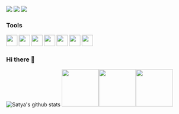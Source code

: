 
[<img src="https://img.shields.io/badge/medium-%2312100E.svg?&style=for-the-badge&logo=medium&logoColor=white" />](https://medium.com/@muralidhar.peddireddi)  [<img src="https://img.shields.io/badge/linkedin-%230077B5.svg?&style=for-the-badge&logo=linkedin&logoColor=white" />](https://www.linkedin.com/in/satya-muralidhar-peddireddi-9b312a176/) [<img src = "https://img.shields.io/badge/instagram-%23E4405F.svg?&style=for-the-badge&logo=instagram&logoColor=white">](https://www.instagram.com/satya_muralidhar/) 

### Tools

<img src="https://www.terraform.io/assets/images/og-image-8b3e4f7d.png" width="30"> <img src="https://www.datocms-assets.com/2885/1620155107-brandhcpackerverticalcolorwhite.svg" width="30"> <img src="https://upload.wikimedia.org/wikipedia/commons/thumb/2/24/Ansible_logo.svg/1200px-Ansible_logo.svg.png" width="30"> <img src="https://download.logo.wine/logo/Kubernetes/Kubernetes-Logo.wine.png" width="30">
<img src="https://miro.medium.com/max/4000/0*4Z6mwORGhtSAgeQ2.png" width="30"> <img src="https://pbs.twimg.com/profile_images/1146317507/twitter_400x400.png" width="30"> <img src="https://camo.githubusercontent.com/91de473fa3f2f749a56effc3e64f1049d108251f/68747470733a2f2f75706c6f61642e77696b696d656469612e6f72672f77696b6970656469612f636f6d6d6f6e732f7468756d622f632f63332f507974686f6e2d6c6f676f2d6e6f746578742e7376672f37363870782d507974686f6e2d6c6f676f2d6e6f746578742e7376672e706e67" width="30">


### Hi there 👋

![Satya's github stats](https://github-readme-stats.vercel.app/api?username=satyamuralidhar&show_icons=true)
<img src="https://i.giphy.com/media/LMt9638dO8dftAjtco/200.webp" width="100"><img src="https://i.giphy.com/media/KzJkzjggfGN5Py6nkT/200.webp" width="100"><img src="https://i.giphy.com/media/IdyAQJVN2kVPNUrojM/200.webp" width="100">
